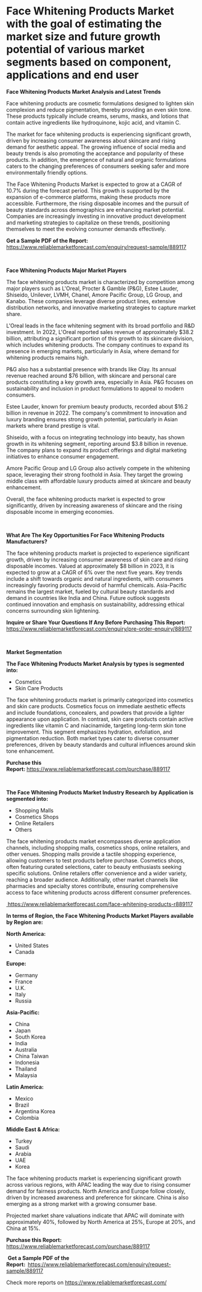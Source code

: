 <p><h1>Face Whitening Products Market with the goal of estimating the market size and future growth potential of various market segments based on component, applications and end user</h1></p><p><strong>Face Whitening Products Market Analysis and Latest Trends</strong></p>
<p><p>Face whitening products are cosmetic formulations designed to lighten skin complexion and reduce pigmentation, thereby providing an even skin tone. These products typically include creams, serums, masks, and lotions that contain active ingredients like hydroquinone, kojic acid, and vitamin C. </p><p>The market for face whitening products is experiencing significant growth, driven by increasing consumer awareness about skincare and rising demand for aesthetic appeal. The growing influence of social media and beauty trends is also promoting the acceptance and popularity of these products. In addition, the emergence of natural and organic formulations caters to the changing preferences of consumers seeking safer and more environmentally friendly options.</p><p>The Face Whitening Products Market is expected to grow at a CAGR of 10.7% during the forecast period. This growth is supported by the expansion of e-commerce platforms, making these products more accessible. Furthermore, the rising disposable incomes and the pursuit of beauty standards across demographics are enhancing market potential. Companies are increasingly investing in innovative product development and marketing strategies to capitalize on these trends, positioning themselves to meet the evolving consumer demands effectively.</p></p>
<p><strong>Get a Sample PDF of the Report:&nbsp;</strong> <a href="https://www.reliablemarketforecast.com/enquiry/request-sample/889117?utm_campaign=2210&utm_medium=2&utm_source=Github&utm_content=ia&utm_term=07022025&utm_id=face-whitening-products">https://www.reliablemarketforecast.com/enquiry/request-sample/889117</a></p>
<p>&nbsp;</p>
<p><strong>Face Whitening Products Major Market Players</strong></p>
<p><p>The face whitening products market is characterized by competition among major players such as L'Oreal, Procter & Gamble (P&G), Estee Lauder, Shiseido, Unilever, LVMH, Chanel, Amore Pacific Group, LG Group, and Kanabo. These companies leverage diverse product lines, extensive distribution networks, and innovative marketing strategies to capture market share.</p><p>L'Oreal leads in the face whitening segment with its broad portfolio and R&D investment. In 2022, L'Oreal reported sales revenue of approximately $38.2 billion, attributing a significant portion of this growth to its skincare division, which includes whitening products. The company continues to expand its presence in emerging markets, particularly in Asia, where demand for whitening products remains high.</p><p>P&G also has a substantial presence with brands like Olay. Its annual revenue reached around $76 billion, with skincare and personal care products constituting a key growth area, especially in Asia. P&G focuses on sustainability and inclusion in product formulations to appeal to modern consumers.</p><p>Estee Lauder, known for premium beauty products, recorded about $16.2 billion in revenue in 2022. The company's commitment to innovation and luxury branding ensures strong growth potential, particularly in Asian markets where brand prestige is vital.</p><p>Shiseido, with a focus on integrating technology into beauty, has shown growth in its whitening segment, reporting around $3.8 billion in revenue. The company plans to expand its product offerings and digital marketing initiatives to enhance consumer engagement.</p><p>Amore Pacific Group and LG Group also actively compete in the whitening space, leveraging their strong foothold in Asia. They target the growing middle class with affordable luxury products aimed at skincare and beauty enhancement.</p><p>Overall, the face whitening products market is expected to grow significantly, driven by increasing awareness of skincare and the rising disposable income in emerging economies.</p></p>
<p>&nbsp;</p>
<p><strong>What Are The Key Opportunities For Face Whitening Products Manufacturers?</strong></p>
<p><p>The face whitening products market is projected to experience significant growth, driven by increasing consumer awareness of skin care and rising disposable incomes. Valued at approximately $8 billion in 2023, it is expected to grow at a CAGR of 6% over the next five years. Key trends include a shift towards organic and natural ingredients, with consumers increasingly favoring products devoid of harmful chemicals. Asia-Pacific remains the largest market, fueled by cultural beauty standards and demand in countries like India and China. Future outlook suggests continued innovation and emphasis on sustainability, addressing ethical concerns surrounding skin lightening.</p></p>
<p><strong>Inquire or Share Your Questions If Any Before Purchasing This Report:</strong> <a href="https://www.reliablemarketforecast.com/enquiry/pre-order-enquiry/889117?utm_campaign=2210&utm_medium=2&utm_source=Github&utm_content=ia&utm_term=07022025&utm_id=face-whitening-products">https://www.reliablemarketforecast.com/enquiry/pre-order-enquiry/889117</a></p>
<p>&nbsp;</p>
<p><strong>Market Segmentation</strong></p>
<p><strong>The Face Whitening Products Market Analysis by types is segmented into:</strong></p>
<p><ul><li>Cosmetics</li><li>Skin Care Products</li></ul></p>
<p><p>The face whitening products market is primarily categorized into cosmetics and skin care products. Cosmetics focus on immediate aesthetic effects and include foundations, concealers, and powders that provide a lighter appearance upon application. In contrast, skin care products contain active ingredients like vitamin C and niacinamide, targeting long-term skin tone improvement. This segment emphasizes hydration, exfoliation, and pigmentation reduction. Both market types cater to diverse consumer preferences, driven by beauty standards and cultural influences around skin tone enhancement.</p></p>
<p><strong>Purchase this Report:&nbsp;</strong><a href="https://www.reliablemarketforecast.com/purchase/889117?utm_campaign=2210&utm_medium=2&utm_source=Github&utm_content=ia&utm_term=07022025&utm_id=face-whitening-products">https://www.reliablemarketforecast.com/purchase/889117</a></p>
<p>&nbsp;</p>
<p><strong>The Face Whitening Products Market Industry Research by Application is segmented into:</strong></p>
<p><ul><li>Shopping Malls</li><li>Cosmetics Shops</li><li>Online Retailers</li><li>Others</li></ul></p>
<p><p>The face whitening products market encompasses diverse application channels, including shopping malls, cosmetics shops, online retailers, and other venues. Shopping malls provide a tactile shopping experience, allowing customers to test products before purchase. Cosmetics shops, often featuring curated selections, cater to beauty enthusiasts seeking specific solutions. Online retailers offer convenience and a wider variety, reaching a broader audience. Additionally, other market channels like pharmacies and specialty stores contribute, ensuring comprehensive access to face whitening products across different consumer preferences.</p></p>
<p><a href="https://www.reliablemarketforecast.com/face-whitening-products-r889117?utm_campaign=2210&utm_medium=2&utm_source=Github&utm_content=ia&utm_term=07022025&utm_id=face-whitening-products">&nbsp;https://www.reliablemarketforecast.com/face-whitening-products-r889117</a></p>
<p><strong>In terms of Region, the Face Whitening Products Market Players available by Region are:</strong></p>
<p>
    <p> <strong> North America: </strong>
        <ul>
            <li>United States</li>
            <li>Canada</li>
        </ul>
        </p> 
    <p> <strong> Europe: </strong>
        <ul>
            <li>Germany</li>
            <li>France</li>
            <li>U.K.</li>
            <li>Italy</li>
            <li>Russia</li>
        </ul>
        </p> 
    <p> <strong> Asia-Pacific: </strong>
        <ul>
            <li>China</li>
            <li>Japan</li>
            <li>South Korea</li>
            <li>India</li>
            <li>Australia</li>
            <li>China Taiwan</li>
            <li>Indonesia</li>
            <li>Thailand</li>
            <li>Malaysia</li>
        </ul>
        </p> 
    <p> <strong> Latin America: </strong>
        <ul>
            <li>Mexico</li>
            <li>Brazil</li>
            <li>Argentina Korea</li>
            <li>Colombia</li>
        </ul>
        </p> 
    <p> <strong> Middle East & Africa: </strong>
        <ul>
            <li>Turkey</li>
            <li>Saudi</li>
            <li>Arabia</li>
            <li>UAE</li>
            <li>Korea</li>
        </ul>
    </p>
    </p>
<p><p>The face whitening products market is experiencing significant growth across various regions, with APAC leading the way due to rising consumer demand for fairness products. North America and Europe follow closely, driven by increased awareness and preference for skincare. China is also emerging as a strong market with a growing consumer base. </p><p>Projected market share valuations indicate that APAC will dominate with approximately 40%, followed by North America at 25%, Europe at 20%, and China at 15%.</p></p>
<p><strong>Purchase this Report: </strong><a href="https://www.reliablemarketforecast.com/purchase/889117?utm_campaign=2210&utm_medium=2&utm_source=Github&utm_content=ia&utm_term=07022025&utm_id=face-whitening-products">https://www.reliablemarketforecast.com/purchase/889117</a></p>
<p>&nbsp;<strong>Get a Sample PDF of the Report:&nbsp;&nbsp;</strong><a href="https://www.reliablemarketforecast.com/enquiry/request-sample/889117?utm_campaign=2210&utm_medium=2&utm_source=Github&utm_content=ia&utm_term=07022025&utm_id=face-whitening-products">https://www.reliablemarketforecast.com/enquiry/request-sample/889117</a></p>
<p><strong></strong></p>
<p>Check more reports on <a href="https://www.reliablemarketforecast.com/?utm_campaign=2210&utm_medium=2&utm_source=Github&utm_content=ia&utm_term=07022025&utm_id=face-whitening-products">https://www.reliablemarketforecast.com/</a></p>